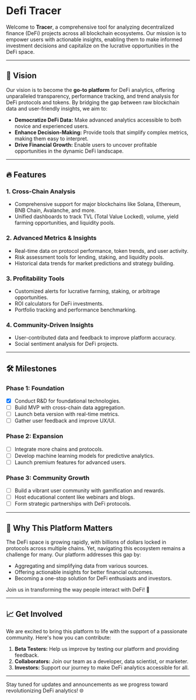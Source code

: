 # Defi Tracer

Welcome to **Tracer**, a comprehensive tool for analyzing decentralized finance (DeFi) projects across all blockchain ecosystems. Our mission is to empower users with actionable insights, enabling them to make informed investment decisions and capitalize on the lucrative opportunities in the DeFi space.

---

## 🌟 Vision

Our vision is to become the **go-to platform** for DeFi analytics, offering unparalleled transparency, performance tracking, and trend analysis for DeFi protocols and tokens. By bridging the gap between raw blockchain data and user-friendly insights, we aim to:

- **Democratize DeFi Data:** Make advanced analytics accessible to both novice and experienced users.
- **Enhance Decision-Making:** Provide tools that simplify complex metrics, making them easy to interpret.
- **Drive Financial Growth:** Enable users to uncover profitable opportunities in the dynamic DeFi landscape.

---

## 🔥 Features

### 1. Cross-Chain Analysis
- Comprehensive support for major blockchains like Solana, Ethereum, BNB Chain, Avalanche, and more.
- Unified dashboards to track TVL (Total Value Locked), volume, yield farming opportunities, and liquidity pools.

### 2. Advanced Metrics & Insights
- Real-time data on protocol performance, token trends, and user activity.
- Risk assessment tools for lending, staking, and liquidity pools.
- Historical data trends for market predictions and strategy building.

### 3. Profitability Tools
- Customized alerts for lucrative farming, staking, or arbitrage opportunities.
- ROI calculators for DeFi investments.
- Portfolio tracking and performance benchmarking.

### 4. Community-Driven Insights
- User-contributed data and feedback to improve platform accuracy.
- Social sentiment analysis for DeFi projects.

---

## 🛠️ Milestones

### Phase 1: Foundation
- [x] Conduct R&D for foundational technologies.
- [ ] Build MVP with cross-chain data aggregation.
- [ ] Launch beta version with real-time metrics.
- [ ] Gather user feedback and improve UX/UI.

### Phase 2: Expansion
- [ ] Integrate more chains and protocols.
- [ ] Develop machine learning models for predictive analytics.
- [ ] Launch premium features for advanced users.

### Phase 3: Community Growth
- [ ] Build a vibrant user community with gamification and rewards.
- [ ] Host educational content like webinars and blogs.
- [ ] Form strategic partnerships with DeFi protocols.

---

## 🚀 Why This Platform Matters

The DeFi space is growing rapidly, with billions of dollars locked in protocols across multiple chains. Yet, navigating this ecosystem remains a challenge for many. Our platform addresses this gap by:

- Aggregating and simplifying data from various sources.
- Offering actionable insights for better financial outcomes.
- Becoming a one-stop solution for DeFi enthusiasts and investors.

Join us in transforming the way people interact with DeFi! 🚀

---

## 📈 Get Involved

We are excited to bring this platform to life with the support of a passionate community. Here's how you can contribute:

1. **Beta Testers:** Help us improve by testing our platform and providing feedback.
2. **Collaborators:** Join our team as a developer, data scientist, or marketer.
3. **Investors:** Support our journey to make DeFi analytics accessible for all.

---

Stay tuned for updates and announcements as we progress toward revolutionizing DeFi analytics! 🌐
